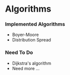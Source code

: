 # Algorithms

### Implemented Algorithms 
- Boyer-Moore
- Distribution Spread


### Need To Do 
- Dijkstra's algorithm 
- Need more ...
